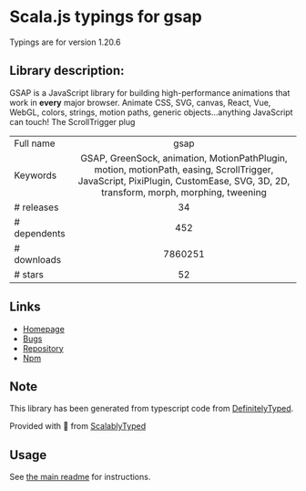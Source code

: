
# Scala.js typings for gsap

Typings are for version 1.20.6

## Library description:
GSAP is a JavaScript library for building high-performance animations that work in **every** major browser. Animate CSS, SVG, canvas, React, Vue, WebGL, colors, strings, motion paths, generic objects...anything JavaScript can touch! The ScrollTrigger plug

|                    |                 |
| ------------------ | :-------------: |
| Full name          | gsap |
| Keywords           | GSAP, GreenSock, animation, MotionPathPlugin, motion, motionPath, easing, ScrollTrigger, JavaScript, PixiPlugin, CustomEase, SVG, 3D, 2D, transform, morph, morphing, tweening |
| # releases         | 34 |
| # dependents       | 452 |
| # downloads        | 7860251 |
| # stars            | 52 |

## Links
- [Homepage](https://greensock.com)
- [Bugs](https://greensock.com/forums/)
- [Repository](https://github.com/greensock/GSAP)
- [Npm](https://www.npmjs.com/package/gsap)
    


## Note
This library has been generated from typescript code from [DefinitelyTyped](https://definitelytyped.org).

Provided with :purple_heart: from [ScalablyTyped](https://github.com/oyvindberg/ScalablyTyped)

## Usage
See [the main readme](../../readme.md) for instructions.


